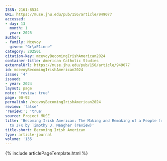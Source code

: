 ```yaml
---
ISSN: 2161-8534
URL: https://muse.jhu.edu/pub/156/article/949077
accessed:
- day: 13
  month: 1
  year: 2025
author:
- family: Mcevoy
  given: "Gr\xE1inne"
category: 202501
citation-key: mcevoyBecomingIrishAmerican2024
container-title: American Catholic Studies
externalUrl: https://muse.jhu.edu/pub/156/article/949077
id: mcevoyBecomingIrishAmerican2024
issue: '4'
issued:
- year: 2024
layout: page
note: 'review: true'
page: 90-92
permalink: /mcevoyBecomingIrishAmerican2024
review: 'false'
'review:': 'true'
source: Project MUSE
title: 'Becoming Irish American: The Making and Remaking of a People from Roanoke
  to JFK by Timothy J. Meagher (review)'
title-short: Becoming Irish American
type: article-journal
volume: '135'
---
```

{% include articlePageTemplate.html %}